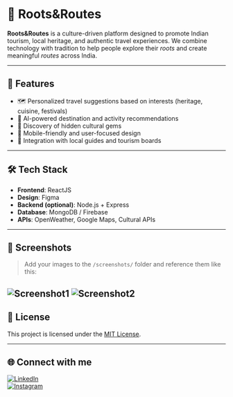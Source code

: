 # 🌿 Roots&Routes

**Roots&Routes** is a culture-driven platform designed to promote Indian tourism, local heritage, and authentic travel experiences. We combine technology with tradition to help people explore their *roots* and create meaningful *routes* across India.

---

## 🚀 Features

- 🗺️ Personalized travel suggestions based on interests (heritage, cuisine, festivals)
- 🧠 AI-powered destination and activity recommendations
- 📍 Discovery of hidden cultural gems
- 📲 Mobile-friendly and user-focused design
- 🔗 Integration with local guides and tourism boards

---

## 🛠️ Tech Stack

- **Frontend**: ReactJS
- **Design**: Figma
- **Backend (optional)**: Node.js + Express
- **Database**: MongoDB / Firebase
- **APIs**: OpenWeather, Google Maps, Cultural APIs

---

## 📸 Screenshots

> Add your images to the `/screenshots/` folder and reference them like this:

![Screenshot1](./screenshots/Screenshot(356).png)
![Screenshot2](./screenshots/Screenshot(357).png)
---
## 📄 License

This project is licensed under the [MIT License](./LICENSE).

---

## 🌐 Connect with me 

[![LinkedIn](https://img.shields.io/badge/LinkedIn-blue?logo=linkedin&style=for-the-badge)](https://linkedin.com/in/pranesh-vaibhav-bb887a292/)  
[![Instagram](https://img.shields.io/badge/Instagram-E4405F?logo=instagram&style=for-the-badge)](https://instagram.com/praneshvaibhav/)


